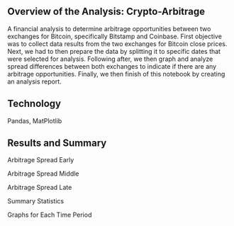 ## Overview of the Analysis: Crypto-Arbitrage
A financial analysis to determine arbitrage opportunities between two exchanges for Bitcoin, specifically Bitstamp and Coinbase. First objective was to collect data results from the two exchanges for Bitcoin close prices. Next, we had to then prepare the data by splitting it to specific dates that were selected for analysis. Following after, we then graph and analyze spread differences between both exchanges to indicate if there are any arbitrage opportunities. Finally, we then finish of this notebook by creating an analysis report.


## Technology 
Pandas, MatPlotlib


## Results and Summary
Arbitrage Spread Early 

Arbitrage Spread Middle 

Arbitrage Spread Late


Summary Statistics


Graphs for Each Time Period
